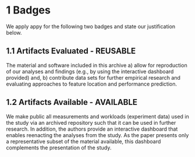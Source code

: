 # 1 Badges

We apply appy for the following two badges and state 
our justification below.

## 1.1 Artifacts Evaluated - REUSABLE
The material and software included in this archive a) allow for reproduction of our analyses and findings (e.g., by using the interactive dashboard provided) and, b) contribute data sets for further empirical research and evaluating approaches to feature location and performance prediction.

## 1.2 Artifacts Available - AVAILABLE
We make public all measurements and workloads (experiment data) used in the study via an archived repository such that it can be used in further research. In addition, the authors provide an interactive dashboard that enables reenacting the analyses from the study. As the paper presents only a representative subset of the material available, this dashboard  complements the presentation of the study. 
